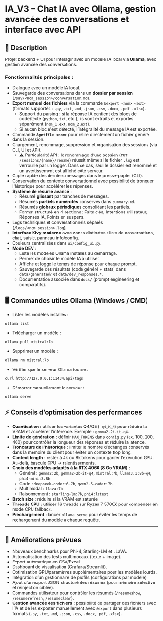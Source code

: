 # IA_V3 – Chat IA avec Ollama, gestion avancée des conversations et interface avec API

## 📌 Description

Projet backend + UI pour interagir avec un modèle IA local via **Ollama**, avec gestion avancée des conversations.

### Fonctionnalités principales :

* Dialogue avec un modèle IA local.
* Sauvegarde des conversations dans un **dossier par session** (`/sav/<nom_session>/conversation.md`).
* **Export manuel des fichiers** via la commande `&export <nom> <ext>` (formats supportés : `.py`, `.txt`, `.md`, `.json`, `.csv`, `.docx`, `.pdf`, `.xlsx`).
  * Support du parsing : si la réponse IA contient des blocs de code/texte (`python`, `txt`, etc.), ils sont extraits et exportés séparément (`nom_1.ext`, `nom_2.ext`).
  * Si aucun bloc n'est détecté, l’intégralité du message IA est exportée.
* Commande **`&getfile <nom>`** pour relire directement un fichier généré dans la session.
* Chargement, renommage, suppression et organisation des sessions (via CLI, UI et API).
  * ⚠️ Particularité API : le renommage d’une session (`PUT /sessions/{name}/rename`) réussit même si le fichier `.log` est verrouillé par un logger. Dans ce cas, seul le dossier est renommé et un avertissement est affiché côté serveur.
* Copie rapide des derniers messages dans le presse-papier (CLI).
* Conservation du contexte conversationnel avec possibilité de tronquer l'historique pour accélérer les réponses.
* **Système de résumé avancé** :
  * Résumé **glissant** par tranches de messages.
  * Résumés **partiels numérotés** conservés dans `summary.md`.
  * Résumés **globaux périodiques** consolidant les partiels.
  * Format structuré en 4 sections : Faits clés, Intentions utilisateur, Réponses IA, Points en suspens.
* Logs techniques et conversationnels séparés (`/logs/<nom_session>.log`).
* **Interface Kivy moderne** avec zones distinctes : liste de conversations, chat, saisie, panneau info/config.
* Couleurs centralisées dans `ui/config_ui.py`.
* **Mode DEV** :
  * Liste les modèles Ollama installés au démarrage.
  * Permet de choisir le modèle IA à utiliser.
  * Affiche et logge le temps de réponse pour chaque prompt.
  * Sauvegarde des résultats (code généré + stats) dans `data/generated/` et `data/dev_responses.*`.
  * Documentation associée dans `docs/` (prompt engineering et comparatifs).

## 🖥️ Commandes utiles Ollama (Windows / CMD)

* Lister les modèles installés :

```bash
ollama list
```

* Télécharger un modèle :

```bash
ollama pull mistral:7b
```

* Supprimer un modèle :

```bash
ollama rm mistral:7b
```

* Vérifier que le serveur Ollama tourne :

```bash
curl http://127.0.0.1:11434/api/tags
```

* Démarrer manuellement le serveur :

```bash
ollama serve
```

## ⚡ Conseils d’optimisation des performances

* **Quantisation** : utiliser les variantes Q4/Q5 (`-q4_K_M`) pour réduire la VRAM et accélérer l’inférence. Exemple : `gemma2-2b-it-q4`.
* **Limite de génération** : définir `MAX_TOKENS` dans `config.py` (ex. 100, 200, 400) pour contrôler la longueur des réponses et réduire la latence.
* **Troncature de l’historique** : limiter le nombre d’échanges conservés dans la mémoire du client pour éviter un contexte trop long.
* **Context length** : rester à 4k ou 8k tokens pour garder l’exécution GPU. Au-delà, bascule CPU → ralentissements.
* **Choix des modèles adaptés à la RTX 4060 (8 Go VRAM)** :
  * Général : `gemma2:2b`, `gemma2-2b-it-q4`, `mistral:7b`, `llama3.1:8b-q4`, `phi4-mini:3.8b`
  * Code : `deepseek-coder:6.7b`, `qwen2.5-coder:7b`
  * Multimodal : `llava:7b`
  * Raisonnement : `starling-lm:7b`, `phi4:latest`
* **Batch size** : réduire si la VRAM est saturée.
* **Threads CPU** : utiliser 16 threads sur Ryzen 7 5700X pour compenser en mode CPU fallback.
* **Préchargement** : lancer `ollama serve` pour éviter les temps de rechargement du modèle à chaque requête.

---

## 🔮 Améliorations prévues

* Nouveaux benchmarks pour Phi-4, Starling-LM et LLaVA.
* Automatisation des tests multimodaux (texte + image).
* Export automatique en CSV/Excel.
* Dashboard de visualisation (Grafana/Streamlit).
* Optimisation GPU/paramètres supplémentaires pour les modèles lourds.
* Intégration d’un gestionnaire de profils (configurations par modèle).
* Ajout d’un export JSON structuré des résumés (pour mémoire sélective et réinjection ciblée).
* Commandes utilisateur pour contrôler les résumés (`/resumeshow`, `/resumerefresh`, `/resumeclear`).
* **Gestion avancée des fichiers** : possibilité de partager des fichiers avec l’IA et de les exporter manuellement avec `&export` dans plusieurs formats (`.py`, `.txt`, `.md`, `.json`, `.csv`, `.docx`, `.pdf`, `.xlsx`).
